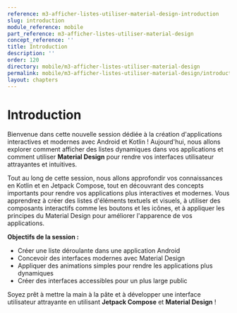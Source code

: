 ```yaml
---
reference: m3-afficher-listes-utiliser-material-design-introduction
slug: introduction
module_reference: mobile
part_reference: m3-afficher-listes-utiliser-material-design
concept_reference: ''
title: Introduction
description: ''
order: 120
directory: mobile/m3-afficher-listes-utiliser-material-design
permalink: mobile/m3-afficher-listes-utiliser-material-design/introduction
layout: chapters
---
```


# **Introduction**

Bienvenue dans cette nouvelle session dédiée à la création d'applications interactives et modernes avec Android et Kotlin ! Aujourd'hui, nous allons explorer comment afficher des listes dynamiques dans vos applications et comment utiliser **Material Design** pour rendre vos interfaces utilisateur attrayantes et intuitives.

Tout au long de cette session, nous allons approfondir vos connaissances en Kotlin et en Jetpack Compose, tout en découvrant des concepts importants pour rendre vos applications plus interactives et modernes. Vous apprendrez à créer des listes d'éléments textuels et visuels, à utiliser des composants interactifs comme les boutons et les icônes, et à appliquer les principes du Material Design pour améliorer l'apparence de vos applications.

**Objectifs de la session :**
- Créer une liste déroulante dans une application Android
- Concevoir des interfaces modernes avec Material Design
- Appliquer des animations simples pour rendre les applications plus dynamiques
- Créer des interfaces accessibles pour un plus large public

Soyez prêt à mettre la main à la pâte et à développer une interface utilisateur attrayante en utilisant **Jetpack Compose** et **Material Design** !


